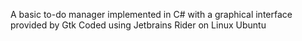 A basic to-do manager implemented in C# with a graphical interface provided by Gtk
Coded using Jetbrains Rider on Linux Ubuntu
